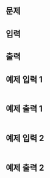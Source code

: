 ## 문제


## 입력


## 출력


## 예제 입력 1

```text

```

## 예제 출력 1

```text

```

## 예제 입력 2

```text

```

## 예제 출력 2

```text

```
